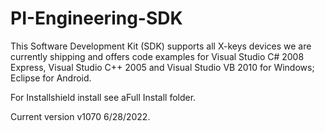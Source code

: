 # PI-Engineering-SDK
This Software Development Kit (SDK) supports all X-keys devices we are currently shipping and offers code examples for Visual Studio C# 2008 Express, Visual Studio C++ 2005 and Visual Studio VB 2010 for Windows; Eclipse for Android.

For Installshield install see aFull Install folder.

Current version v1070 6/28/2022.
